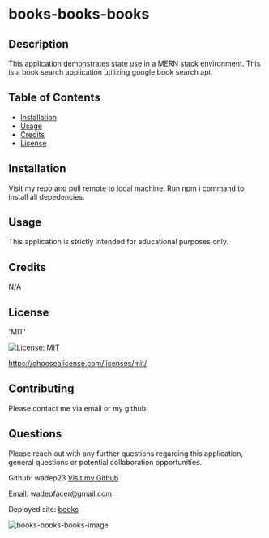 # books-books-books

## Description

This application demonstrates state use in a MERN stack environment. This is a book search application utilizing google book search api.

## Table of Contents

- [Installation](#installation)
- [Usage](#usage)
- [Credits](#credits)
- [License](#license)

## Installation

Visit my repo and pull remote to local machine. Run npm i command to install all depedencies.

## Usage

This application is strictly intended for educational purposes only.

## Credits

N/A

## License

'MIT'

[![License: MIT](https://img.shields.io/badge/License-MIT-yellow.svg)](https://opensource.org/licenses/MIT)

https://choosealicense.com/licenses/mit/

## Contributing

Please contact me via email or my github.

## Questions

Please reach out with any further questions regarding this application, general questions or potential collaboration opportunities.

Github: wadep23
[Visit my Github](https://www.github.com/wadep23)

Email: wadepfacer@gmail.com

Deployed site: [books](https://sleepy-sands-63664.herokuapp.com/)

![books-books-books-image](https://user-images.githubusercontent.com/79487809/130341496-117da7e1-33a3-4b96-ba8c-49786f4c8481.jpg)
